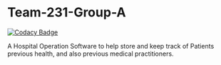 # Team-231-Group-A

[![Codacy Badge](https://api.codacy.com/project/badge/Grade/a1730847335e4d0b84c5dcd48c058eda)](https://app.codacy.com/gh/BuildForSDGCohort2/Team-231-Group-A?utm_source=github.com&utm_medium=referral&utm_content=BuildForSDGCohort2/Team-231-Group-A&utm_campaign=Badge_Grade_Settings)

A Hospital Operation Software to help store and keep track of Patients previous health, and also previous medical practitioners.
